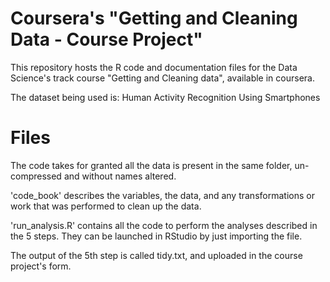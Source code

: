 
# Coursera's "Getting and Cleaning Data - Course Project"

This repository hosts the R code and documentation files for the Data Science's track course "Getting and Cleaning data", available in coursera.

The dataset being used is: Human Activity Recognition Using Smartphones

# Files

The code takes for granted all the data is present in the same folder, un-compressed and without names altered.

'code_book' describes the variables, the data, and any transformations or work that was performed to clean up the data.

'run_analysis.R' contains all the code to perform the analyses described in the 5 steps. They can be launched in RStudio by just importing the file.

The output of the 5th step is called tidy.txt, and uploaded in the course project's form.
